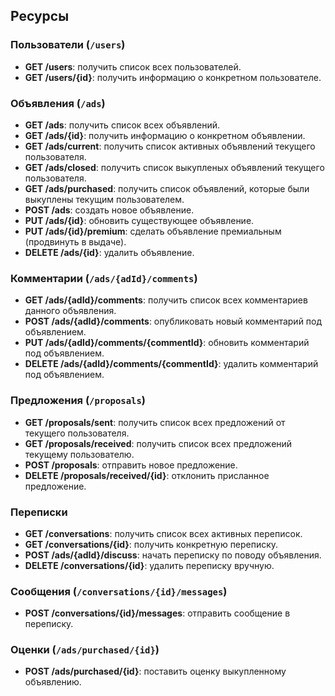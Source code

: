 ## Ресурсы

### Пользователи (`/users`)

- **GET /users**: получить список всех пользователей.
- **GET /users/{id}**: получить информацию о конкретном пользователе.

### Объявления (`/ads`)

- **GET /ads**: получить список всех объявлений.
- **GET /ads/{id}**: получить информацию о конкретном объявлении.
- **GET /ads/current**: получить список активных объявлений текущего пользователя.
- **GET /ads/closed**: получить список выкупленых объявлений текущего пользователя.
- **GET /ads/purchased**: получить список объявлений, которые были выкуплены текущим пользователем.
- **POST /ads**: создать новое объявление.
- **PUT /ads/{id}**: обновить существующее объявление.
- **PUT /ads/{id}/premium**: сделать объявление премиальным (продвинуть в выдаче).
- **DELETE /ads/{id}**: удалить объявление.

### Комментарии (`/ads/{adId}/comments`)

- **GET /ads/{adId}/comments**: получить список всех комментариев данного объявления.
- **POST /ads/{adId}/comments**: опубликовать новый комментарий под объявлением.
- **PUT /ads/{adId}/comments/{commentId}**: обновить комментарий под объявлением.
- **DELETE /ads/{adId}/comments/{commentId}**: удалить комментарий под объявлением.

### Предложения (`/proposals`)
- **GET /proposals/sent**: получить список всех предложений от текущего пользователя.
- **GET /proposals/received**: получить список всех предложений текущему пользователю.
- **POST /proposals**: отправить новое предложение.
- **DELETE /proposals/received/{id}**: отклонить присланное предложение.

### Переписки
- **GET /conversations**: получить список всех активных переписок.
- **GET /conversations/{id}**: получить конкретную переписку.
- **POST /ads/{adId}/discuss**: начать переписку по поводу объявления.
- **DELETE /conversations/{id}**: удалить переписку вручную.

### Сообщения (`/conversations/{id}/messages`)
- **POST /conversations/{id}/messages**: отправить сообщение в переписку.

### Оценки (`/ads/purchased/{id}`)
- **POST /ads/purchased/{id}**: поставить оценку выкупленному объявлению.
